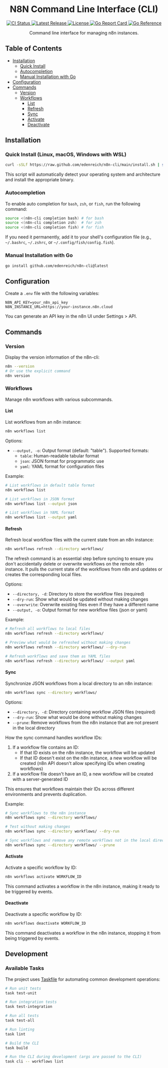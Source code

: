 <h1 align="center">N8N Command Line Interface (CLI)</h1>

<p align="center">
  <a href="https://github.com/edenreich/n8n-cli/actions/workflows/ci.yml">
    <img src="https://github.com/edenreich/n8n-cli/actions/workflows/ci.yml/badge.svg" alt="CI Status">
  </a>
  <a href="https://github.com/edenreich/n8n-cli/releases">
    <img src="https://img.shields.io/github/v/release/edenreich/n8n-cli" alt="Latest Release">
  </a>
  <a href="https://github.com/edenreich/n8n-cli/blob/main/LICENSE">
    <img src="https://img.shields.io/github/license/edenreich/n8n-cli" alt="License">
  </a>
  <a href="https://goreportcard.com/report/github.com/edenreich/n8n-cli">
    <img src="https://goreportcard.com/badge/github.com/edenreich/n8n-cli" alt="Go Report Card">
  </a>
  <a href="https://pkg.go.dev/github.com/edenreich/n8n-cli">
    <img src="https://pkg.go.dev/badge/github.com/edenreich/n8n-cli.svg" alt="Go Reference">
  </a>
</p>

<p align="center">Command line interface for managing n8n instances.</p>

## Table of Contents

- [Installation](#installation)
  - [Quick Install](#quick-install-linux-macos-windows-with-wsl)
  - [Autocompletion](#autocompletion)
  - [Manual Installation with Go](#manual-installation-with-go)
- [Configuration](#configuration)
- [Commands](#commands)
  - [Version](#version)
  - [Workflows](#workflows)
    - [List](#list)
    - [Refresh](#refresh)
    - [Sync](#sync)
    - [Activate](#activate)
    - [Deactivate](#deactivate)

## Installation

### Quick Install (Linux, macOS, Windows with WSL)

```bash
curl -sSLf https://raw.github.com/edenreich/n8n-cli/main/install.sh | sh
```

This script will automatically detect your operating system and architecture and install the appropriate binary.

### Autocompletion

To enable auto completion for `bash`, `zsh`, or `fish`, run the following command:

```bash
source <(n8n-cli completion bash) # for bash
source <(n8n-cli completion zsh)  # for zsh
source <(n8n-cli completion fish) # for fish
```

If you need it permanently, add it to your shell's configuration file (e.g., `~/.bashrc`, `~/.zshrc`, or `~/.config/fish/config.fish`).

### Manual Installation with Go

```bash
go install github.com/edenreich/n8n-cli@latest
```

## Configuration

Create a `.env` file with the following variables:

```
N8N_API_KEY=your_n8n_api_key
N8N_INSTANCE_URL=https://your-instance.n8n.cloud
```

You can generate an API key in the n8n UI under Settings > API.

## Commands

### Version

Display the version information of the n8n-cli:

```bash
n8n --version
# Or use the explicit command
n8n version
```

### Workflows

Manage n8n workflows with various subcommands.

#### List

List workflows from an n8n instance:

```bash
n8n workflows list
```

Options:

- `--output, -o`: Output format (default: "table"). Supported formats:
  - `table`: Human-readable tabular format
  - `json`: JSON format for programmatic use
  - `yaml`: YAML format for configuration files

Example:

```bash
# List workflows in default table format
n8n workflows list

# List workflows in JSON format
n8n workflows list --output json

# List workflows in YAML format
n8n workflows list --output yaml
```

#### Refresh

Refresh local workflow files with the current state from an n8n instance:

```bash
n8n workflows refresh --directory workflows/
```

The refresh command is an essential step before syncing to ensure you don't accidentally delete or overwrite workflows on the remote n8n instance. It pulls the current state of the workflows from n8n and updates or creates the corresponding local files.

Options:

- `--directory, -d`: Directory to store the workflow files (required)
- `--dry-run`: Show what would be updated without making changes
- `--overwrite`: Overwrite existing files even if they have a different name
- `--output, -o`: Output format for new workflow files (json or yaml)

Example:

```bash
# Refresh all workflows to local files
n8n workflows refresh --directory workflows/

# Preview what would be refreshed without making changes
n8n workflows refresh --directory workflows/ --dry-run

# Refresh workflows and save them as YAML files
n8n workflows refresh --directory workflows/ --output yaml
```

#### Sync

Synchronize JSON workflows from a local directory to an n8n instance:

```bash
n8n workflows sync --directory workflows/
```

Options:

- `--directory, -d`: Directory containing workflow JSON files (required)
- `--dry-run`: Show what would be done without making changes
- `--prune`: Remove workflows from the n8n instance that are not present in the local directory

How the sync command handles workflow IDs:

1. If a workflow file contains an ID:
   - If that ID exists on the n8n instance, the workflow will be updated
   - If that ID doesn't exist on the n8n instance, a new workflow will be created (n8n API doesn't allow specifying IDs when creating workflows)
2. If a workflow file doesn't have an ID, a new workflow will be created with a server-generated ID

This ensures that workflows maintain their IDs across different environments and prevents duplication.

Example:

```bash
# Sync workflows to the n8n instance
n8n workflows sync --directory workflows/

# Test without making changes
n8n workflows sync --directory workflows/ --dry-run

# Sync workflows and remove any remote workflows not in the local directory
n8n workflows sync --directory workflows/ --prune
```

#### Activate

Activate a specific workflow by ID:

```bash
n8n workflows activate WORKFLOW_ID
```

This command activates a workflow in the n8n instance, making it ready to be triggered by events.

#### Deactivate

Deactivate a specific workflow by ID:

```bash
n8n workflows deactivate WORKFLOW_ID
```

This command deactivates a workflow in the n8n instance, stopping it from being triggered by events.

## Development

### Available Tasks

The project uses [Taskfile](https://taskfile.dev) for automating common development operations:

```bash
# Run unit tests
task test-unit

# Run integration tests
task test-integration

# Run all tests
task test-all

# Run linting
task lint

# Build the CLI
task build

# Run the CLI during development (args are passed to the CLI)
task cli -- workflows list
```
